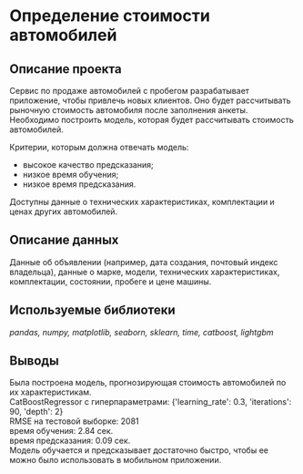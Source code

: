 # Определение стоимости автомобилей
## Описание проекта

Сервис по продаже автомобилей с пробегом разрабатывает приложение, чтобы привлечь новых клиентов. Оно будет рассчитывать рыночную стоимость автомобиля после заполнения анкеты. 
Необходимо построить модель, которая будет рассчитывать стоимость автомобилей. 

Критерии, которым должна отвечать модель:
- высокое качество предсказания;
- низкое время обучения;
- низкое время предсказания.

Доступны данные о технических характеристиках, комплектации и ценах других автомобилей.

## Описание данных
Данные об объявлении (например, дата создания, почтовый индекс владельца), данные о марке, модели, технических характеристиках, комплектации, состоянии, пробеге и цене машины. 


## Используемые библиотеки
*pandas, numpy, matplotlib, seaborn, sklearn, time, catboost, lightgbm*

## Выводы
Была построена модель, прогнозирующая стоимость автомобилей по их характеристикам. <br> 
CatBoostRegressor с гиперпараметрами: {'learning_rate': 0.3, 'iterations': 90, 'depth': 2} <br>
RMSE на тестовой выборке: 2081 <br> 
время обучения: 2.84 сек. <br> 
время предсказания: 0.09 сек. <br>
Модель обучается и предсказывает достаточно быстро, чтобы ее можно было использовать в мобильном приложении.
